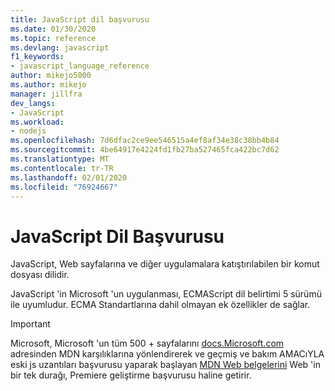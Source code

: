 ```yaml
---
title: JavaScript dil başvurusu
ms.date: 01/30/2020
ms.topic: reference
ms.devlang: javascript
f1_keywords:
- javascript_language_reference
author: mikejo5000
ms.author: mikejo
manager: jillfra
dev_langs:
- JavaScript
ms.workload:
- nodejs
ms.openlocfilehash: 7d6dfac2ce9ee546515a4ef8af34e38c38bb4b84
ms.sourcegitcommit: 4be64917e4224fd1fb27ba527465fca422bc7d62
ms.translationtype: MT
ms.contentlocale: tr-TR
ms.lasthandoff: 02/01/2020
ms.locfileid: "76924667"
---
```

# <a name="javascript-language-reference"></a>JavaScript Dil Başvurusu

JavaScript, Web sayfalarına ve diğer uygulamalara katıştırılabilen bir komut dosyası dilidir.  
  
JavaScript 'in Microsoft 'un uygulanması, ECMAScript dil belirtimi 5 sürümü ile uyumludur. ECMA Standartlarına dahil olmayan ek özellikler de sağlar.

> [!IMPORTANT]
> Microsoft, Microsoft 'un tüm 500 + sayfalarını [docs.Microsoft.com](https://docs.microsoft.com) adresinden MDN karşılıklarına yönlendirerek ve geçmiş ve bakım AMACıYLA eski js uzantıları başvurusu yaparak başlayan [MDN Web belgelerini](https://developer.mozilla.org/en-US/docs/Web/JavaScript/Reference) Web 'in bir tek durağı, Premiere geliştirme başvurusu haline getirir.
